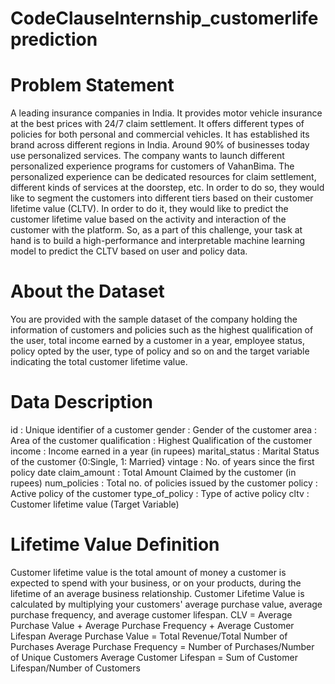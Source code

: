 # CodeClauseInternship_customerlifeprediction
# Problem Statement
 A leading insurance companies in India. It provides motor vehicle insurance at the best prices with 24/7 claim settlement. It offers different types of policies for both personal and commercial vehicles. It has established its brand across different regions in India. Around 90% of businesses today use personalized services. The company wants to launch different personalized experience programs for customers of VahanBima. The personalized experience can be dedicated resources for claim settlement, different kinds of services at the doorstep, etc. In order to do so, they would like to segment the customers into different tiers based on their customer lifetime value (CLTV). In order to do it, they would like to predict the customer lifetime value based on the activity and interaction of the customer with the platform. So, as a part of this challenge, your task at hand is to build a high-performance and interpretable machine learning model to predict the CLTV based on user and policy data.
# About the Dataset
You are provided with the sample dataset of the company holding the information of customers and policies such as the highest qualification of the user, total income earned by a customer in a year, employee status, policy opted by the user, type of policy and so on and the target variable indicating the total customer lifetime value.
# Data Description
id : Unique identifier of a customer gender : Gender of the customer area : Area of the customer qualification : Highest Qualification of the customer income : Income earned in a year (in rupees) marital_status : Marital Status of the customer {0:Single, 1: Married} vintage : No. of years since the first policy date claim_amount : Total Amount Claimed by the customer (in rupees) num_policies : Total no. of policies issued by the customer policy : Active policy of the customer type_of_policy : Type of active policy cltv : Customer lifetime value (Target Variable)
# Lifetime Value Definition
Customer lifetime value is the total amount of money a customer is expected to spend with your business, or on your products, during the lifetime of an average business relationship. Customer Lifetime Value is calculated by multiplying your customers' average purchase value, average purchase frequency, and average customer lifespan. CLV = Average Purchase Value + Average Purchase Frequency + Average Customer Lifespan Average Purchase Value = Total Revenue/Total Number of Purchases Average Purchase Frequency = Number of Purchases/Number of Unique Customers Average Customer Lifespan = Sum of Customer Lifespan/Number of Customers

